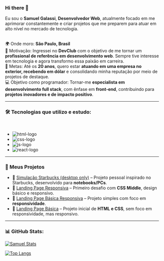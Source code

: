 ### Hi there 👋

Eu sou o **Samuel Galassi**, **Desenvolvedor Web**, atualmente focado em me aprimorar constantemente e criar projetos que me preparem para atuar em alto nível no mercado de tecnologia.  
<br>

🌍 Onde moro: **São Paulo, Brasil**  
🎯 Motivação: Ingressei no **DevClub** com o objetivo de me tornar um **profissional de referência em desenvolvimento web**. Sempre tive interesse em tecnologia e agora transformo essa paixão em carreira.  
🚀 Metas: Até os **20 anos**, quero estar **atuando em uma empresa no exterior, recebendo em dólar** e consolidando minha reputação por meio de projetos de destaque.  
💻 Objetivo como programador: Tornar-me **especialista em desenvolvimento full stack**, com ênfase em **front-end**, contribuindo para **projetos inovadores e de impacto positivo**.  

---

### 🛠️ Tecnologias que utilizo e estudo:
<br>

- <img src="https://img.shields.io/badge/HTML5-E34F26?style=for-the-badge&logo=html5&logoColor=white" alt="html-logo" />
- <img src="https://img.shields.io/badge/CSS-1572B6?style=for-the-badge&logo=css3&logoColor=white" alt="css-logo" />
- <img src="https://img.shields.io/badge/JavaScript-F7DF1E?style=for-the-badge&logo=javascript&logoColor=black" alt="js-logo" />
- <img src="https://img.shields.io/badge/React-20232A?style=for-the-badge&logo=react&logoColor=61DAFB" alt="react-logo" />

---

### 📂 Meus Projetos

- 🌟 [Simulação Starbucks (desktop only)](https://samuel-galassi.github.io/projeto-starbucks-responsivo-com-IA/) – Projeto pessoal inspirado no Starbucks, desenvolvido para **notebooks/PCs**.  
- 📱 [Landing Page Responsiva](https://samuel-galassi.github.io/primeiro-desafio-css-middle-com-responsividade/) – Primeiro desafio com **CSS Middle**, design básico e responsivo.  
- 📱 [Landing Page Básica Responsiva](https://samuel-galassi.github.io/Primeiro-Projeto-Responsivo/) – Projeto simples com foco em **responsividade**.  
- 📄 [Landing Page Básica](https://samuel-galassi.github.io/projeto-html-do--Modulo-css-basic/) – Projeto inicial de **HTML e CSS**, sem foco em responsividade, mas responsivo. 

---

### 📊 GitHub Stats:
[![Samuel Stats](https://github-readme-stats.vercel.app/api?username=Samuel-Galassi&show_icons=true&theme=tokyonight)](https://github.com/anuraghazra/github-readme-stats)

[![Top Langs](https://github-readme-stats.vercel.app/api/top-langs/?username=Samuel-Galassi&layout=compact&theme=tokyonight)](https://github.com/anuraghazra/github-readme-stats)
